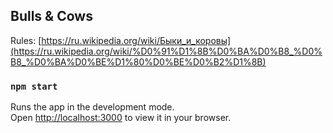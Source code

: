 ## Bulls & Cows

Rules: [https://ru.wikipedia.org/wiki/Быки_и_коровы](https://ru.wikipedia.org/wiki/%D0%91%D1%8B%D0%BA%D0%B8_%D0%B8_%D0%BA%D0%BE%D1%80%D0%BE%D0%B2%D1%8B)

### `npm start`

Runs the app in the development mode.\
Open [http://localhost:3000](http://localhost:3000) to view it in your browser.
